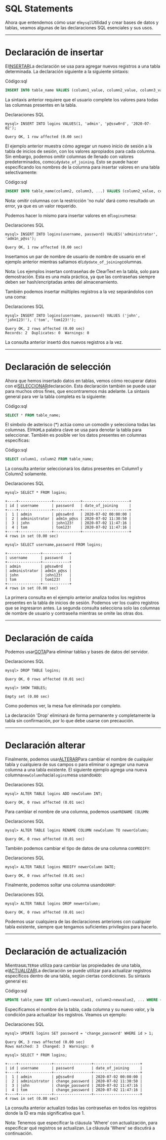 # SQL Statements

Ahora que entendemos cómo usar el`mysql`Utilidad y crear bases de datos y tablas, veamos algunas de las declaraciones SQL esenciales y sus usos.

---

# **Declaración de insertar**

El[INSERTAR](https://dev.mysql.com/doc/refman/8.0/en/insert.html)La declaración se usa para agregar nuevos registros a una tabla determinada. La declaración siguiente a la siguiente sintaxis:

Código:sql

```sql
INSERT INTO table_name VALUES (column1_value, column2_value, column3_value, ...);

```

La sintaxis anterior requiere que el usuario complete los valores para todas las columnas presentes en la tabla.

Declaraciones SQL

```
mysql> INSERT INTO logins VALUES(1, 'admin', 'p@ssw0rd', '2020-07-02');

Query OK, 1 row affected (0.00 sec)

```

El ejemplo anterior muestra cómo agregar un nuevo inicio de sesión a la tabla de inicios de sesión, con los valores apropiados para cada columna. Sin embargo, podemos omitir columnas de llenado con valores predeterminados, como`id`y`date_of_joining`. Esto se puede hacer especificando los nombres de la columna para insertar valores en una tabla selectivamente:

Código:sql

```sql
INSERT INTO table_name(column2, column3, ...) VALUES (column2_value, column3_value, ...);

```

Nota: omitir columnas con la restricción 'no nula' dará como resultado un error, ya que es un valor requerido.

Podemos hacer lo mismo para insertar valores en el`logins`mesa:

Declaraciones SQL

```
mysql> INSERT INTO logins(username, password) VALUES('administrator', 'adm1n_p@ss');

Query OK, 1 row affected (0.00 sec)

```

Insertamos un par de nombre de usuario de nombre de usuario en el ejemplo anterior mientras saltamos el`id`y`date_of_joining`columnas.

Nota: Los ejemplos insertan contraseñas de ClearText en la tabla, solo para demostración. Esta es una mala práctica, ya que las contraseñas siempre deben ser hash/encriptadas antes del almacenamiento.

También podemos insertar múltiples registros a la vez separándolos con una coma:

Declaraciones SQL

```
mysql> INSERT INTO logins(username, password) VALUES ('john', 'john123!'), ('tom', 'tom123!');

Query OK, 2 rows affected (0.00 sec)
Records: 2  Duplicates: 0  Warnings: 0

```

La consulta anterior insertó dos nuevos registros a la vez.

---

# **Declaración de selección**

Ahora que hemos insertado datos en tablas, vemos cómo recuperar datos con el[SELECCIONAR](https://dev.mysql.com/doc/refman/8.0/en/select.html)declaración. Esta declaración también se puede usar para muchos otros fines, que encontraremos más adelante. La sintaxis general para ver la tabla completa es la siguiente:

Código:sql

```sql
SELECT * FROM table_name;

```

El símbolo de asterisco (*) actúa como un comodín y selecciona todas las columnas. El`FROM`La palabra clave se usa para denotar la tabla para seleccionar. También es posible ver los datos presentes en columnas específicas:

Código:sql

```sql
SELECT column1, column2 FROM table_name;

```

La consulta anterior seleccionará los datos presentes en Column1 y Column2 solamente.

Declaraciones SQL

```
mysql> SELECT * FROM logins;

+----+---------------+------------+---------------------+
| id | username      | password   | date_of_joining     |
+----+---------------+------------+---------------------+
|  1 | admin         | p@ssw0rd   | 2020-07-02 00:00:00 |
|  2 | administrator | adm1n_p@ss | 2020-07-02 11:30:50 |
|  3 | john          | john123!   | 2020-07-02 11:47:16 |
|  4 | tom           | tom123!    | 2020-07-02 11:47:16 |
+----+---------------+------------+---------------------+
4 rows in set (0.00 sec)

mysql> SELECT username,password FROM logins;

+---------------+------------+
| username      | password   |
+---------------+------------+
| admin         | p@ssw0rd   |
| administrator | adm1n_p@ss |
| john          | john123!   |
| tom           | tom123!    |
+---------------+------------+
4 rows in set (0.00 sec)

```

La primera consulta en el ejemplo anterior analiza todos los registros presentes en la tabla de inicios de sesión. Podemos ver los cuatro registros que se ingresaron antes. La segunda consulta selecciona solo las columnas de nombre de usuario y contraseña mientras se omite las otras dos.

---

# **Declaración de caída**

Podemos usar[GOTA](https://dev.mysql.com/doc/refman/8.0/en/drop-table.html)Para eliminar tablas y bases de datos del servidor.

Declaraciones SQL

```
mysql> DROP TABLE logins;

Query OK, 0 rows affected (0.01 sec)

mysql> SHOW TABLES;

Empty set (0.00 sec)

```

Como podemos ver, la mesa fue eliminada por completo.

La declaración 'Drop' eliminará de forma permanente y completamente la tabla sin confirmación, por lo que debe usarse con precaución.

---

# **Declaración alterar**

Finalmente, podemos usar[ALTERAR](https://dev.mysql.com/doc/refman/8.0/en/alter-table.html)Para cambiar el nombre de cualquier tabla y cualquiera de sus campos o para eliminar o agregar una nueva columna a una tabla existente. El siguiente ejemplo agrega una nueva columna`newColumn`hacia`logins`mesa usando`ADD`:

Declaraciones SQL

```
mysql> ALTER TABLE logins ADD newColumn INT;

Query OK, 0 rows affected (0.01 sec)

```

Para cambiar el nombre de una columna, podemos usar`RENAME COLUMN`:

Declaraciones SQL

```
mysql> ALTER TABLE logins RENAME COLUMN newColumn TO newerColumn;

Query OK, 0 rows affected (0.01 sec)

```

También podemos cambiar el tipo de datos de una columna con`MODIFY`:

Declaraciones SQL

```
mysql> ALTER TABLE logins MODIFY newerColumn DATE;

Query OK, 0 rows affected (0.01 sec)

```

Finalmente, podemos soltar una columna usando`DROP`:

Declaraciones SQL

```
mysql> ALTER TABLE logins DROP newerColumn;

Query OK, 0 rows affected (0.01 sec)

```

Podemos usar cualquiera de las declaraciones anteriores con cualquier tabla existente, siempre que tengamos suficientes privilegios para hacerlo.

---

# **Declaración de actualización**

Mientras`ALTER`se utiliza para cambiar las propiedades de una tabla, el[ACTUALIZAR](https://dev.mysql.com/doc/refman/8.0/en/update.html)La declaración se puede utilizar para actualizar registros específicos dentro de una tabla, según ciertas condiciones. Su sintaxis general es:

Código:sql

```sql
UPDATE table_name SET column1=newvalue1, column2=newvalue2, ... WHERE <condition>;

```

Especificamos el nombre de la tabla, cada columna y su nuevo valor, y la condición para actualizar los registros. Veamos un ejemplo:

Declaraciones SQL

```
mysql> UPDATE logins SET password = 'change_password' WHERE id > 1;

Query OK, 3 rows affected (0.00 sec)
Rows matched: 3  Changed: 3  Warnings: 0

mysql> SELECT * FROM logins;

+----+---------------+-----------------+---------------------+
| id | username      | password        | date_of_joining     |
+----+---------------+-----------------+---------------------+
|  1 | admin         | p@ssw0rd        | 2020-07-02 00:00:00 |
|  2 | administrator | change_password | 2020-07-02 11:30:50 |
|  3 | john          | change_password | 2020-07-02 11:47:16 |
|  4 | tom           | change_password | 2020-07-02 11:47:16 |
+----+---------------+-----------------+---------------------+
4 rows in set (0.00 sec)

```

La consulta anterior actualizó todas las contraseñas en todos los registros donde la ID era más significativa que 1.

Nota: Tenemos que especificar la cláusula 'Where' con actualización, para especificar qué registros se actualizan. La cláusula 'Where' se discutirá a continuación.